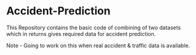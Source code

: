 # Accident-Prediction
This Repository contains the basic code of combining of two datasets which in returns gives required data for accident prediction.

Note - Going to work on this when real accident & traffic data is available.
